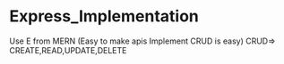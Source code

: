 # Express_Implementation
Use E from MERN (Easy to make apis Implement CRUD is easy) CRUD=> CREATE,READ,UPDATE,DELETE
